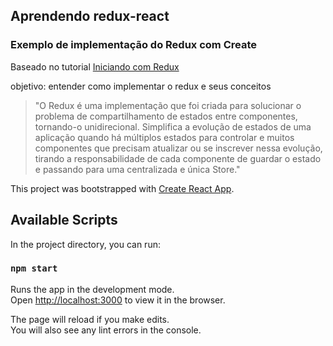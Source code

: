 ## Aprendendo redux-react

### Exemplo de implementação do Redux com Create

Baseado no tutorial
[Iniciando com Redux](https://medium.com/reactbrasil/iniciando-com-redux-c14ca7b7dcf)

objetivo: entender como implementar o redux e seus conceitos

> "O Redux é uma implementação que foi criada para solucionar o problema de compartilhamento de estados entre componentes, tornando-o unidirecional. Simplifica a evolução de estados de uma aplicação quando há múltiplos estados para controlar e muitos componentes que precisam atualizar ou se inscrever nessa evolução, tirando a responsabilidade de cada componente de guardar o estado e passando para uma centralizada e única Store."

This project was bootstrapped with [Create React App](https://github.com/facebook/create-react-app).

## Available Scripts

In the project directory, you can run:

### `npm start`

Runs the app in the development mode.<br>
Open [http://localhost:3000](http://localhost:3000) to view it in the browser.

The page will reload if you make edits.<br>
You will also see any lint errors in the console.
